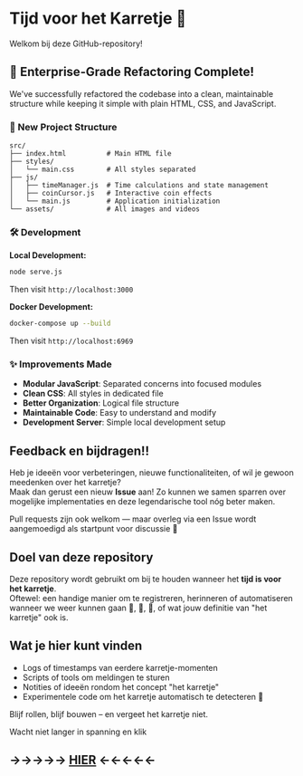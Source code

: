 # Tijd voor het Karretje 🚗

Welkom bij deze GitHub-repository!

## 🚀 Enterprise-Grade Refactoring Complete!

We've successfully refactored the codebase into a clean, maintainable structure while keeping it simple with plain HTML, CSS, and JavaScript.

### 📁 New Project Structure

```
src/
├── index.html          # Main HTML file
├── styles/
│   └── main.css        # All styles separated
├── js/
│   ├── timeManager.js  # Time calculations and state management
│   ├── coinCursor.js   # Interactive coin effects
│   └── main.js         # Application initialization
└── assets/             # All images and videos
```

### 🛠️ Development

**Local Development:**
```bash
node serve.js
```
Then visit `http://localhost:3000`

**Docker Development:**
```bash
docker-compose up --build
```
Then visit `http://localhost:6969`

### ✨ Improvements Made

- **Modular JavaScript**: Separated concerns into focused modules
- **Clean CSS**: All styles in dedicated file
- **Better Organization**: Logical file structure
- **Maintainable Code**: Easy to understand and modify
- **Development Server**: Simple local development setup

## Feedback en bijdragen!!

Heb je ideeën voor verbeteringen, nieuwe functionaliteiten, of wil je gewoon meedenken over het karretje?  
Maak dan gerust een nieuw **Issue** aan! Zo kunnen we samen sparren over mogelijke implementaties en deze legendarische tool nóg beter maken.

Pull requests zijn ook welkom — maar overleg via een Issue wordt aangemoedigd als startpunt voor discussie 💬

## Doel van deze repository

Deze repository wordt gebruikt om bij te houden wanneer het **tijd is voor het karretje**.  
Oftewel: een handige manier om te registreren, herinneren of automatiseren wanneer we weer kunnen gaan 🛒, 🍻, 🥳, of wat jouw definitie van "het karretje" ook is.

## Wat je hier kunt vinden

- Logs of timestamps van eerdere karretje-momenten
- Scripts of tools om meldingen te sturen
- Notities of ideeën rondom het concept "het karretje"
- Experimentele code om het karretje automatisch te detecteren 👀

Blijf rollen, blijf bouwen – en vergeet het karretje niet.

Wacht niet langer in spanning en klik     
## →→→→→  [HIER](https://ishettijdvoorhetkarretje.nl/)  ←←←←←
